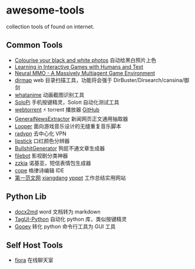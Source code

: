 # awesome-tools
collection tools of found on internet.

## Common Tools

* [Colourise your black and white photos](https://colourise.sg/) 自动给黑白照片上色
* [Learning in Interactive Games with Humans and Text](http://parl.ai/projects/light/)
* [Neural MMO - A Massively Multiagent Game Environment](https://github.com/openai/neural-mmo)
* [dirmap](https://github.com/H4ckForJob/dirmap) web 目录扫描工具，功能将会强于 DirBuster/Dirsearch/cansina/御剑
* [whatanime](https://whatanime.ga/) 动画截图识别工具
* [SoloPi](https://github.com/alipay/SoloPi) 手机按键精灵，Soloπ 自动化测试工具
* [webtorrent](https://webtorrent.io) ⚡️ torrent 播放器 [GitHub](https://github.com/webtorrent/webtorrent)
* [GeneralNewsExtractor](https://github.com/kingname/GeneralNewsExtractor) 新闻网页正文通用抽取器
* [Looper](https://github.com/NolanNicholson/Looper) 面向游戏音乐设计的无缝重复音乐脚本
* [radvpn](https://github.com/mehrdadrad/radvpn) 去中心化 VPN
* [lipstick](https://github.com/Ovilia/lipstick) 口红颜色分辨器
* [BullshitGenerator](https://github.com/menzi11/BullshitGenerator) 狗屁不通文章生成器
* [filebot](https://www.filebot.net/) 影视剧分类神器
* [zzkia](https://github.com/dcalsky/zzkia) 诺基亚，短信表情包生成器
* [cope](https://github.com/LingDong-/cope) 格律诗编辑 IDE
* [第一范文网](http://www.diyifanwen.com) [xiangdang](http://www.xiangdang.net) [ypppt](http://www.ypppt.com) 工作总结实用网站

## Python Lib

* [docx2md](https://github.com/mattn/docx2md) word 文档转为 markdown
* [TagUI-Python](https://github.com/tebelorg/TagUI-Python) 自动化 python 库，类似按键精灵
* [Gooey](https://github.com/chriskiehl/Gooey) 转化 python 命令行工具为 GUI 工具

## Self Host Tools

* [fiora](https://github.com/yinxin630/fiora) 在线聊天室
